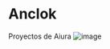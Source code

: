 # Anclok
Proyectos de Aiura
![image](https://user-images.githubusercontent.com/20464777/213898928-22b238c5-852a-4f53-bed9-c1e2c08411d3.png)
